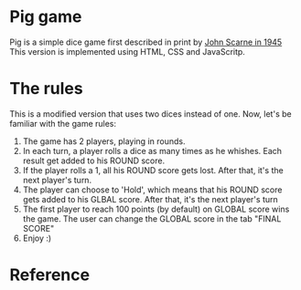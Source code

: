 # Pig game
Pig is a simple dice game first described in print by [John Scarne in 1945][1] 
This version is implemented using HTML, CSS and JavaScritp.

# The rules
This is a modified version that uses two dices instead of one. Now, let's be familiar with the game rules:
1. The game has 2 players, playing in rounds.
2. In each turn, a player rolls a dice as many times as he whishes. Each result get added to his ROUND score.
3. If the player rolls a 1, all his ROUND score gets lost. After that, it's the next player's turn.
4. The player can choose to 'Hold', which means that his ROUND score gets added to his GLBAL score. After that, it's the next player's turn
5. The first player to reach 100 points (by default) on GLOBAL score wins the game. The user can change the GLOBAL score in the tab "FINAL SCORE"
6. Enjoy :)

# Reference
[1]: https://en.wikipedia.org/wiki/Pig_(dice_game)#cite_ref-1 
